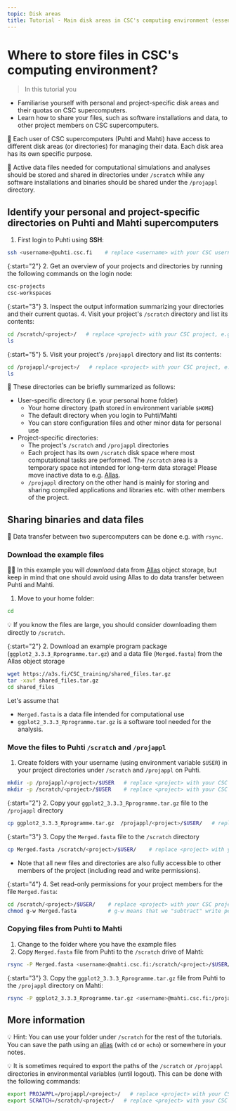 ```yaml
---
topic: Disk areas
title: Tutorial - Main disk areas in CSC's computing environment (essential)
---
```


# Where to store files in CSC's computing environment?

> In this tutorial you
   - Familiarise yourself with personal and project-specific disk areas and their quotas on CSC supercomputers.
   - Learn how to share your files, such as software installations and data, to other project members on CSC supercomputers.

💬 Each user of CSC supercomputers (Puhti and Mahti) have access to different disk areas (or directories) for managing their data. Each disk area has its own specific purpose.

💬 Active data files needed for computational simulations and analyses should be stored and shared in directories under `/scratch` while any software installations and binaries should be shared under the `/projappl` directory.

## Identify your personal and project-specific directories on Puhti and Mahti supercomputers

1. First login to Puhti using **SSH**:
  
```bash
ssh <username>@puhti.csc.fi    # replace <username> with your CSC username
```

{:start="2"}
2. Get an overview of your projects and directories by running the following commands on the login node:

```bash
csc-projects
csc-workspaces
```

{:start="3"}
3. Inspect the output information summarizing your directories and their current quotas.
4. Visit your project's `/scratch` directory and list its contents:

```bash
cd /scratch/<project>/   # replace <project> with your CSC project, e.g. project_2001234
ls
```

{:start="5"}
5. Visit your project's `/projappl` directory and list its contents:

```bash
cd /projappl/<project>/   # replace <project> with your CSC project, e.g. project_2001234
ls
```

💬 These directories can be briefly summarized as follows:

- User-specific directory (i.e. your personal home folder)
   - Your home directory (path stored in environment variable `$HOME`)
   - The default directory when you login to Puhti/Mahti
   - You can store configuration files and other minor data for personal use
- Project-specific directories:
   - The project's `/scratch` and `/projappl` directories
   - Each project has its own `/scratch` disk space where most computational tasks are performed. The `/scratch` area is a temporary space not intended for long-term data storage! Please move inactive data to e.g. [Allas](https://docs.csc.fi/data/Allas/).
   - `/projappl` directory on the other hand is mainly for storing and sharing compiled applications and libraries etc. with other members of the project.

## Sharing binaries and data files

💬 Data transfer between two supercomputers can be done e.g. with `rsync`.

### Download the example files

☝🏻 In this example you will *download* data from [Allas](https://docs.csc.fi/data/Allas/) object storage, but keep in mind that one should avoid using Allas to do data transfer between Puhti and Mahti.

1. Move to your home folder:

```bash
cd
```

💡 If you know the files are large, you should consider downloading them directly to `/scratch`.

{:start="2"}
2. Download an example program package (`ggplot2_3.3.3_Rprogramme.tar.gz`) and a data file (`Merged.fasta`) from the Allas object storage
  
```bash
wget https://a3s.fi/CSC_training/shared_files.tar.gz
tar -xavf shared_files.tar.gz
cd shared_files
```

Let's assume that

- `Merged.fasta` is a data file intended for computational use
- `ggplot2_3.3.3_Rprogramme.tar.gz` is a software tool needed for the analysis.

### Move the files to Puhti `/scratch` and `/projappl`

1. Create folders with your username (using environment variable `$USER`) in your project directories under `/scratch` and `/projappl` on Puhti.

```bash
mkdir -p /projappl/<project>/$USER   # replace <project> with your CSC project, e.g. project_2001234
mkdir -p /scratch/<project>/$USER    # replace <project> with your CSC project, e.g. project_2001234
```

{:start="2"}
2. Copy your `ggplot2_3.3.3_Rprogramme.tar.gz` file to the `/projappl` directory

```bash
cp ggplot2_3.3.3_Rprogramme.tar.gz  /projappl/<project>/$USER/   # replace <project> with your CSC project, e.g. project_2001234
```

{:start="3"}
3. Copy the `Merged.fasta` file to the `/scratch` directory

```bash
cp Merged.fasta /scratch/<project>/$USER/    # replace <project> with your CSC project, e.g. project_2001234
```

- Note that all new files and directories are also fully accessible to other members of the project (including read and write permissions).

{:start="4"}
4. Set read-only permissions for your project members for the file `Merged.fasta`:

```bash
cd /scratch/<project>/$USER/    # replace <project> with your CSC project, e.g. project_2001234
chmod g-w Merged.fasta          # g-w means that we "subtract" write permissions for users belong to our group (g), i.e. our project
```

### Copying files from Puhti to Mahti

1. Change to the folder where you have the example files
2. Copy `Merged.fasta` file from Puhti to the `/scratch` drive of Mahti:

```bash
rsync -P Merged.fasta <username>@mahti.csc.fi:/scratch/<project>/$USER/    # replace <username> with your CSC username and <project> with your CSC project, e.g. project_2001234
```

{:start="3"}
3. Copy the `ggplot2_3.3.3_Rprogramme.tar.gz` file from Puhti to the `/projappl` directory on Mahti:

```bash
rsync -P ggplot2_3.3.3_Rprogramme.tar.gz <username>@mahti.csc.fi:/projappl/<project>/$USER/    # replace <username> with your CSC username and <project> with your CSC project, e.g. project_2001234
```

## More information

💡 Hint: You can use your folder under `/scratch` for the rest of the tutorials. You can save the path using an [alias](https://www.shell-tips.com/bash/alias/) (with `cd` or `echo`) or somewhere in your notes.

💡 It is sometimes required to export the paths of the `/scratch` or `/projappl` directories in environmental variables (until logout). This can be done with the following commands:

```bash
export PROJAPPL=/projappl/<project>/   # replace <project> with your CSC project, e.g. project_2001234
export SCRATCH=/scratch/<project>/   # replace <project> with your CSC project, e.g. project_2001234
```
